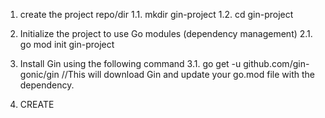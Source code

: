 1. create the project repo/dir
    1.1. mkdir gin-project
    1.2. cd gin-project

2. Initialize the project to use Go modules (dependency management)
    2.1. go mod init gin-project

3. Install Gin using the following command
    3.1. go get -u github.com/gin-gonic/gin
    //This will download Gin and update your go.mod file with the dependency.

4. CREATE 